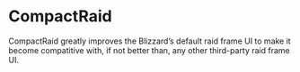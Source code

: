 # CompactRaid

CompactRaid greatly improves the Blizzard’s default raid frame UI to make it become compatitive with, if not better than, any other third-party raid frame UI.
